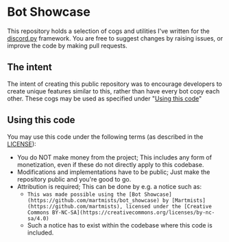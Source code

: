 # Bot Showcase

This repository holds a selection of cogs and utilities I've written for the [discord.py](https://github.com/rapptz/discord.py) framework.
You are free to suggest changes by raising issues, or improve the code by making pull requests.

## The intent

The intent of creating this public repository was to encourage developers to create unique features similar to this, rather than have every bot copy each other.
These cogs may be used as specified under "[Using this code](#Using-this-code)"

## Using this code

You may use this code under the following terms (as described in the [LICENSE](https://github.com/martmists/bot_showcase/blob/master/LICENSE)):

- You do NOT make money from the project; This includes any form of monetization, even if these do not directly apply to this codebase.
- Modifications and implementations have to be public; Just make the repository public and you're good to go.
- Attribution is required; This can be done by e.g. a notice such as: 
  - `This was made possible using the [Bot Showcase](https://github.com/martmists/bot_showcase) by [Martmists](https://github.com/martmists), licensed under the [Creative Commons BY-NC-SA](https://creativecommons.org/licenses/by-nc-sa/4.0)`
  - Such a notice has to exist within the codebase where this code is included.

